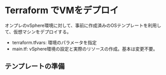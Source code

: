 # Terraform でVMをデプロイ
オンプレのvSphere環境に対して、事前に作成済みのOSテンプレートを利用して、仮想マシンをデプロイする。  

- terraform.tfvars: 環境のパラメータを指定
- main.tf: vSphere環境の設定と実際のリソースの作成。基本は変更不要。

## テンプレートの準備  




